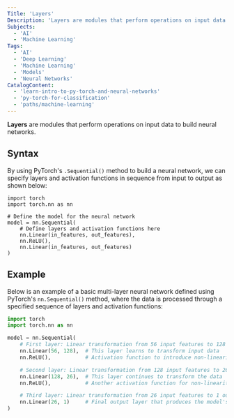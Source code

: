 ```yaml
---
Title: 'Layers'
Description: 'Layers are modules that perform operations on input data to build neural networks.'
Subjects:
  - 'AI'
  - 'Machine Learning'
Tags:
  - 'AI'
  - 'Deep Learning'
  - 'Machine Learning'
  - 'Models'
  - 'Neural Networks'
CatalogContent:
  - 'learn-intro-to-py-torch-and-neural-networks'
  - 'py-torch-for-classification'
  - 'paths/machine-learning'
---
```


**Layers** are modules that perform operations on input data to build neural networks.

## Syntax

By using PyTorch's `.Sequential()` method to build a neural network, we can specify layers and activation functions in sequence from input to output as shown below:

```pseudo
import torch
import torch.nn as nn

# Define the model for the neural network
model = nn.Sequential(
    # Define layers and activation functions here
    nn.Linear(in_features, out_features),
    nn.ReLU(),
    nn.Linear(in_features, out_features)
)
```

## Example

Below is an example of a basic multi-layer neural network defined using PyTorch's `nn.Sequential()` method, where the data is processed through a specified sequence of layers and activation functions:

```py
import torch
import torch.nn as nn

model = nn.Sequential(
    # First layer: Linear transformation from 56 input features to 128 output features
    nn.Linear(56, 128),  # This layer learns to transform input data
    nn.ReLU(),           # Activation function to introduce non-linearity

    # Second layer: Linear transformation from 128 input features to 26 output features
    nn.Linear(128, 26),  # This layer continues to transform the data
    nn.ReLU(),           # Another activation function for non-linearity

    # Third layer: Linear transformation from 26 input features to 1 output feature
    nn.Linear(26, 1)     # Final output layer that produces the model's prediction
)
```
